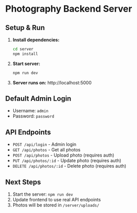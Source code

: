 # Photography Backend Server

## Setup & Run

1. **Install dependencies:**
   ```bash
   cd server
   npm install
   ```

2. **Start server:**
   ```bash
   npm run dev
   ```

3. **Server runs on:** http://localhost:5000

## Default Admin Login
- Username: `admin`
- Password: `password`

## API Endpoints
- `POST /api/login` - Admin login
- `GET /api/photos` - Get all photos
- `POST /api/photos` - Upload photo (requires auth)
- `PUT /api/photos/:id` - Update photo (requires auth)
- `DELETE /api/photos/:id` - Delete photo (requires auth)

## Next Steps
1. Start the server: `npm run dev`
2. Update frontend to use real API endpoints
3. Photos will be stored in `/server/uploads/`